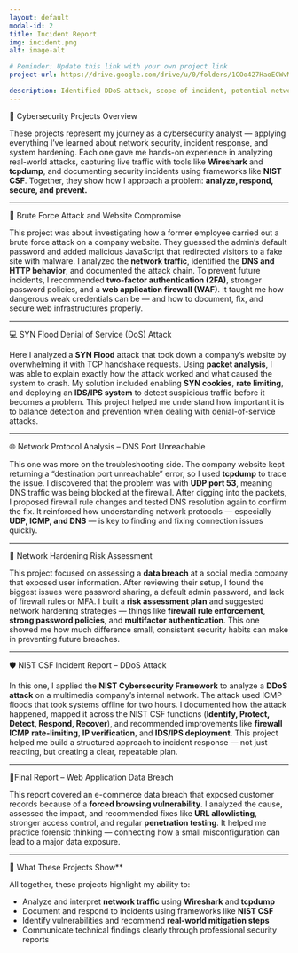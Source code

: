 ```yaml
---
layout: default
modal-id: 2
title: Incident Report
img: incident.png
alt: image-alt

# Reminder: Update this link with your own project link
project-url: https://drive.google.com/drive/u/0/folders/1COo427HaoECWvMyGBqyN680av-apMz0j

description: Identified DDoS attack, scope of incident, potential network vulnerabilities and protection measures, and properly documented analysis and recovery plans in order to restore normal operations and maintain alignment with NIST CSF best practices.
---
```


🧩 Cybersecurity Projects Overview

These projects represent my journey as a cybersecurity analyst — applying everything I’ve learned about network security, incident response, and system hardening.
Each one gave me hands-on experience in analyzing real-world attacks, capturing live traffic with tools like **Wireshark** and **tcpdump**, and documenting security incidents using frameworks like **NIST CSF**.
Together, they show how I approach a problem: **analyze, respond, secure, and prevent.**

---

🔐 Brute Force Attack and Website Compromise

This project was about investigating how a former employee carried out a brute force attack on a company website.
They guessed the admin’s default password and added malicious JavaScript that redirected visitors to a fake site with malware.
I analyzed the **network traffic**, identified the **DNS and HTTP behavior**, and documented the attack chain.
To prevent future incidents, I recommended **two-factor authentication (2FA)**, stronger password policies, and a **web application firewall (WAF)**.
It taught me how dangerous weak credentials can be — and how to document, fix, and secure web infrastructures properly.

---

💻 SYN Flood Denial of Service (DoS) Attack

Here I analyzed a **SYN Flood** attack that took down a company’s website by overwhelming it with TCP handshake requests.
Using **packet analysis**, I was able to explain exactly how the attack worked and what caused the system to crash.
My solution included enabling **SYN cookies**, **rate limiting**, and deploying an **IDS/IPS system** to detect suspicious traffic before it becomes a problem.
This project helped me understand how important it is to balance detection and prevention when dealing with denial-of-service attacks.

---

🌐 Network Protocol Analysis – DNS Port Unreachable

This one was more on the troubleshooting side. The company website kept returning a “destination port unreachable” error, so I used **tcpdump** to trace the issue.
I discovered that the problem was with **UDP port 53**, meaning DNS traffic was being blocked at the firewall.
After digging into the packets, I proposed firewall rule changes and tested DNS resolution again to confirm the fix.
It reinforced how understanding network protocols — especially **UDP, ICMP, and DNS** — is key to finding and fixing connection issues quickly.

---

🧱 Network Hardening Risk Assessment

This project focused on assessing a **data breach** at a social media company that exposed user information.
After reviewing their setup, I found the biggest issues were password sharing, a default admin password, and lack of firewall rules or MFA.
I built a **risk assessment plan** and suggested network hardening strategies — things like **firewall rule enforcement**, **strong password policies**, and **multifactor authentication**.
This one showed me how much difference small, consistent security habits can make in preventing future breaches.

---

🛡️ NIST CSF Incident Report – DDoS Attack

In this one, I applied the **NIST Cybersecurity Framework** to analyze a **DDoS attack** on a multimedia company’s internal network.
The attack used ICMP floods that took systems offline for two hours.
I documented how the attack happened, mapped it across the NIST CSF functions (**Identify, Protect, Detect, Respond, Recover**), and recommended improvements like **firewall ICMP rate-limiting**, **IP verification**, and **IDS/IPS deployment**.
This project helped me build a structured approach to incident response — not just reacting, but creating a clear, repeatable plan.

---

📄Final Report – Web Application Data Breach

This report covered an e-commerce data breach that exposed customer records because of a **forced browsing vulnerability**.
I analyzed the cause, assessed the impact, and recommended fixes like **URL allowlisting**, stronger access control, and regular **penetration testing**.
It helped me practice forensic thinking — connecting how a small misconfiguration can lead to a major data exposure.

---

🧠 What These Projects Show**

All together, these projects highlight my ability to:

* Analyze and interpret **network traffic** using **Wireshark** and **tcpdump**
* Document and respond to incidents using frameworks like **NIST CSF**
* Identify vulnerabilities and recommend **real-world mitigation steps**
* Communicate technical findings clearly through professional security reports
